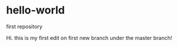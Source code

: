 # hello-world
first repository

Hi. this is my first edit on first new branch under the master branch!
